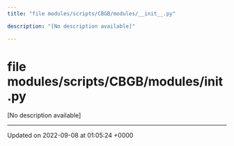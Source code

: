 ```yaml
---
title: "file modules/scripts/CBGB/modules/__init__.py"

description: "[No description available]"

---
```


# file modules/scripts/CBGB/modules/__init__.py

[No description available]






-------------------------------

Updated on 2022-09-08 at 01:05:24 +0000
